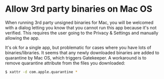 # Allow 3rd party binaries on Mac OS

When running 3rd party unsigned binaries for Mac, you will be welcomed with a dialog
letting you know that you cannot run this app because it's not verified. This requires the user
going to the Privacy & Settings and manually allowing the app.

It's ok for a single app, but problematic for cases where you have lots of binaries/libraries. It seems that
any newly downloaded binaries are added to quarantine by Mac OS, which triggers Gatekeeper. A workaround is
to remove quarantine attribute from the files you downloaded:

```sh
$ xattr -d com.apple.quarantine *
```